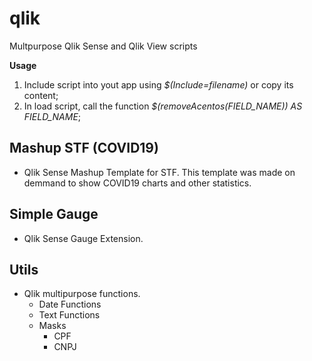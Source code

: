 # qlik
Multpurpose Qlik Sense and Qlik View scripts

**Usage**
1. Include script into yout app using *$(Include=filename)* or copy its content;
2. In load script, call the function *$(removeAcentos(FIELD_NAME)) AS FIELD_NAME*;

## Mashup STF (COVID19)
- Qlik Sense Mashup Template for STF. This template was made on demmand to show COVID19 charts and other statistics.

## Simple Gauge
- Qlik Sense Gauge Extension.

## Utils
- Qlik multipurpose functions.
  - Date Functions
  - Text Functions
  - Masks
    - CPF
    - CNPJ
